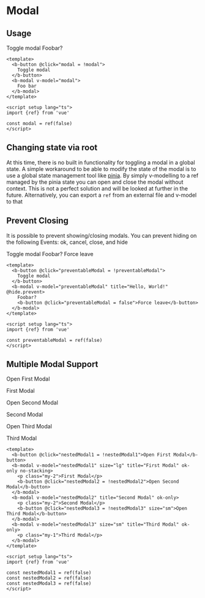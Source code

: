 # Modal

## Usage

<b-card>
  <b-button @click="modal = !modal">
    Toggle modal
  </b-button>
  <b-modal v-model="modal" title="Hello, World!">
    Foobar?
  </b-modal>
</b-card>

```vue-html
<template>
  <b-button @click="modal = !modal">
    Toggle modal
  </b-button>
  <b-modal v-model="modal">
    Foo bar
  </b-modal>
</template>

<script setup lang="ts">
import {ref} from 'vue'

const modal = ref(false)
</script>
```

## Changing state via root

At this time, there is no built in functionality for toggling a modal in a global state. A simple workaround to be able to modify the state of the modal is to use a global state management tool like [pinia](https://pinia.vuejs.org/). By simply v-modelling to a ref managed by the pinia state you can open and close the modal without context. This is not a perfect solution and will be looked at further in the future. Alternatively, you can export a `ref` from an external file and v-model to that

## Prevent Closing

It is possible to prevent showing/closing modals. You can prevent hiding on the following Events: ok, cancel, close, and hide

<b-card>
  <b-button @click="preventableModal = !preventableModal">
    Toggle modal
  </b-button>
  <b-modal v-model="preventableModal" title="Hello, World!" @hide.prevent>
    Foobar?
    <b-button @click="preventableModal = false">Force leave</b-button>
  </b-modal>
</b-card>

```vue-html
<template>
  <b-button @click="preventableModal = !preventableModal">
    Toggle modal
  </b-button>
  <b-modal v-model="preventableModal" title="Hello, World!" @hide.prevent>
    Foobar?
    <b-button @click="preventableModal = false">Force leave</b-button>
  </b-modal>
</template>

<script setup lang="ts">
import {ref} from 'vue'

const preventableModal = ref(false)
</script>
```

## Multiple Modal Support

<b-card>
  <b-button @click="nestedModal1 = !nestedModal1">Open First Modal</b-button>
  <b-modal v-model="nestedModal1" size="lg" title="First Modal" ok-only no-stacking>
    <p class="my-2">First Modal</p>
    <b-button @click="nestedModal2 = !nestedModal2">Open Second Modal</b-button>
  </b-modal>
  <b-modal v-model="nestedModal2" title="Second Modal" ok-only>
    <p class="my-2">Second Modal</p>
    <b-button @click="nestedModal3 = !nestedModal3" size="sm">Open Third Modal</b-button>
  </b-modal>
  <b-modal v-model="nestedModal3" size="sm" title="Third Modal" ok-only>
    <p class="my-1">Third Modal</p>
  </b-modal>
</b-card>

```vue-html
<template>
  <b-button @click="nestedModal1 = !nestedModal1">Open First Modal</b-button>
  <b-modal v-model="nestedModal1" size="lg" title="First Modal" ok-only no-stacking>
    <p class="my-2">First Modal</p>
    <b-button @click="nestedModal2 = !nestedModal2">Open Second Modal</b-button>
  </b-modal>
  <b-modal v-model="nestedModal2" title="Second Modal" ok-only>
    <p class="my-2">Second Modal</p>
    <b-button @click="nestedModal3 = !nestedModal3" size="sm">Open Third Modal</b-button>
  </b-modal>
  <b-modal v-model="nestedModal3" size="sm" title="Third Modal" ok-only>
    <p class="my-1">Third Modal</p>
  </b-modal>
</template>

<script setup lang="ts">
import {ref} from 'vue'

const nestedModal1 = ref(false)
const nestedModal2 = ref(false)
const nestedModal3 = ref(false)
</script>
```

<ComponentReference :data="data"></ComponentReference>

<script setup lang="ts">
import {data} from '../../data/components/modal.data'
import ComponentReference from '../../components/ComponentReference.vue'
import {BCard, BModal, BButton} from 'bootstrap-vue-next'
import {ref} from 'vue'

const modal = ref(false)

const preventableModal = ref(false)

const nestedModal1 = ref(false)
const nestedModal2 = ref(false)
const nestedModal3 = ref(false)
</script>
